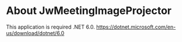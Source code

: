 # About JwMeetingImageProjector

This application is required .NET 6.0.
https://dotnet.microsoft.com/en-us/download/dotnet/6.0
